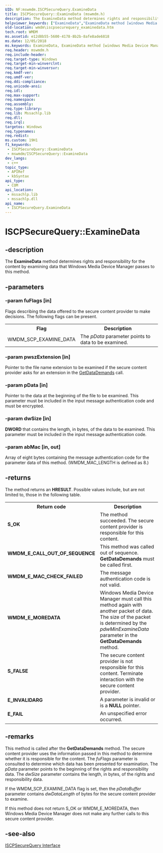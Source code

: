 ```yaml
---
UID: NF:mswmdm.ISCPSecureQuery.ExamineData
title: ISCPSecureQuery::ExamineData (mswmdm.h)
description: The ExamineData method determines rights and responsibility for the content by examining data that Windows Media Device Manager passes to this method.
helpviewer_keywords: ["ExamineData","ExamineData method [windows Media Device Manager]","ExamineData method [windows Media Device Manager]","ISCPSecureQuery interface","ISCPSecureQuery interface [windows Media Device Manager]","ExamineData method","ISCPSecureQuery.ExamineData","ISCPSecureQuery::ExamineData","ISCPSecureQueryExamineData","mswmdm/ISCPSecureQuery::ExamineData","wmdm.iscpsecurequery_examinedata"]
old-location: wmdm\iscpsecurequery_examinedata.htm
tech.root: WMDM
ms.assetid: e12d8b55-5600-4178-8b2b-8afe8ade6818
ms.date: 12/05/2018
ms.keywords: ExamineData, ExamineData method [windows Media Device Manager], ExamineData method [windows Media Device Manager],ISCPSecureQuery interface, ISCPSecureQuery interface [windows Media Device Manager],ExamineData method, ISCPSecureQuery.ExamineData, ISCPSecureQuery::ExamineData, ISCPSecureQueryExamineData, mswmdm/ISCPSecureQuery::ExamineData, wmdm.iscpsecurequery_examinedata
req.header: mswmdm.h
req.include-header: 
req.target-type: Windows
req.target-min-winverclnt: 
req.target-min-winversvr: 
req.kmdf-ver: 
req.umdf-ver: 
req.ddi-compliance: 
req.unicode-ansi: 
req.idl: 
req.max-support: 
req.namespace: 
req.assembly: 
req.type-library: 
req.lib: Mssachlp.lib
req.dll: 
req.irql: 
targetos: Windows
req.typenames: 
req.redist: 
ms.custom: 19H1
f1_keywords:
 - ISCPSecureQuery::ExamineData
 - mswmdm/ISCPSecureQuery::ExamineData
dev_langs:
 - c++
topic_type:
 - APIRef
 - kbSyntax
api_type:
 - COM
api_location:
 - mssachlp.lib
 - mssachlp.dll
api_name:
 - ISCPSecureQuery.ExamineData
---
```


# ISCPSecureQuery::ExamineData


## -description

The <b>ExamineData</b> method determines rights and responsibility for the content by examining data that Windows Media Device Manager passes to this method.

## -parameters

### -param fuFlags [in]

Flags describing the data offered to the secure content provider to make decisions. The following flags can be present.

<table>
<tr>
<th>Flag
                </th>
<th>Description
                </th>
</tr>
<tr>
<td>WMDM_SCP_EXAMINE_DATA</td>
<td>The <i>pData</i> parameter points to data to be examined.</td>
</tr>
</table>

### -param pwszExtension [in]

Pointer to the file name extension to be examined if the secure content provider asks for an extension in the <a href="https://docs.microsoft.com/windows/desktop/api/mswmdm/nf-mswmdm-iscpsecurequery-getdatademands">GetDataDemands</a> call.

### -param pData [in]

Pointer to the data at the beginning of the file to be examined. This parameter must be included in the input message authentication code and must be encrypted.

### -param dwSize [in]

<b>DWORD</b> that contains the length, in bytes, of the data to be examined. This parameter must be included in the input message authentication code.

### -param abMac [in, out]

Array of eight bytes containing the message authentication code for the parameter data of this method. (WMDM_MAC_LENGTH is defined as 8.)

## -returns

The method returns an <b>HRESULT</b>. Possible values include, but are not limited to, those in the following table.

<table>
<tr>
<th>Return code</th>
<th>Description</th>
</tr>
<tr>
<td width="40%">
<dl>
<dt><b>S_OK</b></dt>
</dl>
</td>
<td width="60%">
The method succeeded. The secure content provider is responsible for this content.

</td>
</tr>
<tr>
<td width="40%">
<dl>
<dt><b>WMDM_E_CALL_OUT_OF_SEQUENCE</b></dt>
</dl>
</td>
<td width="60%">
This method was called out of sequence. <b>GetDataDemands</b> must be called first.

</td>
</tr>
<tr>
<td width="40%">
<dl>
<dt><b>WMDM_E_MAC_CHECK_FAILED</b></dt>
</dl>
</td>
<td width="60%">
The message authentication code is not valid.

</td>
</tr>
<tr>
<td width="40%">
<dl>
<dt><b>WMDM_E_MOREDATA</b></dt>
</dl>
</td>
<td width="60%">
Windows Media Device Manager must call this method again with another packet of data. The size of the packet is determined by the <i>pdwMinExamineData</i> parameter in the <b>GetDataDemands</b> method.

</td>
</tr>
<tr>
<td width="40%">
<dl>
<dt><b>S_FALSE</b></dt>
</dl>
</td>
<td width="60%">
The secure content provider is not responsible for this content. Terminate interaction with the secure content provider.

</td>
</tr>
<tr>
<td width="40%">
<dl>
<dt><b>E_INVALIDARG</b></dt>
</dl>
</td>
<td width="60%">
A parameter is invalid or is a <b>NULL</b> pointer.

</td>
</tr>
<tr>
<td width="40%">
<dl>
<dt><b>E_FAIL</b></dt>
</dl>
</td>
<td width="60%">
An unspecified error occurred.

</td>
</tr>
</table>

## -remarks

This method is called after the <b>GetDataDemands</b> method. The secure content provider uses the information passed in this method to determine whether it is responsible for the content. The <i>fuFlags</i> parameter is consulted to determine which data has been presented for examination. The <i>pData</i> parameter points to the beginning of the rights and responsibility data. The <i>dwSize</i> parameter contains the length, in bytes, of the rights and responsibility data.

If the WMDM_SCP_EXAMINE_DATA flag is set, then the <i>pDataBuffer</i> parameter contains <i>dwDataLength</i> of bytes for the secure content provider to examine.

If this method does not return S_OK or WMDM_E_MOREDATA, then Windows Media Device Manager does not make any further calls to this secure content provider.

## -see-also

<a href="https://docs.microsoft.com/windows/desktop/api/mswmdm/nn-mswmdm-iscpsecurequery">ISCPSecureQuery Interface</a>

